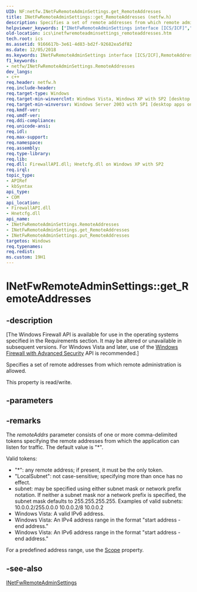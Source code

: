 ```yaml
---
UID: NF:netfw.INetFwRemoteAdminSettings.get_RemoteAddresses
title: INetFwRemoteAdminSettings::get_RemoteAddresses (netfw.h)
description: Specifies a set of remote addresses from which remote administration is allowed.helpviewer_keywords: ["INetFwRemoteAdminSettings interface [ICS/ICF]","RemoteAddresses property","INetFwRemoteAdminSettings.RemoteAddresses","INetFwRemoteAdminSettings.get_RemoteAddresses","INetFwRemoteAdminSettings::RemoteAddresses","INetFwRemoteAdminSettings::get_RemoteAddresses","INetFwRemoteAdminSettings::put_RemoteAddresses","RemoteAddresses property [ICS/ICF]","RemoteAddresses property [ICS/ICF]","INetFwRemoteAdminSettings interface","get_RemoteAddresses","ics.inetfwremoteadminsettings_remoteaddresses","netfw/INetFwRemoteAdminSettings::RemoteAddresses","netfw/INetFwRemoteAdminSettings::get_RemoteAddresses","netfw/INetFwRemoteAdminSettings::put_RemoteAddresses"]
old-location: ics\inetfwremoteadminsettings_remoteaddresses.htm
tech.root: ics
ms.assetid: 9166617b-3e61-4d83-bd2f-92682ea5df82
ms.date: 12/05/2018
ms.keywords: INetFwRemoteAdminSettings interface [ICS/ICF],RemoteAddresses property, INetFwRemoteAdminSettings.RemoteAddresses, INetFwRemoteAdminSettings.get_RemoteAddresses, INetFwRemoteAdminSettings::RemoteAddresses, INetFwRemoteAdminSettings::get_RemoteAddresses, INetFwRemoteAdminSettings::put_RemoteAddresses, RemoteAddresses property [ICS/ICF], RemoteAddresses property [ICS/ICF],INetFwRemoteAdminSettings interface, get_RemoteAddresses, ics.inetfwremoteadminsettings_remoteaddresses, netfw/INetFwRemoteAdminSettings::RemoteAddresses, netfw/INetFwRemoteAdminSettings::get_RemoteAddresses, netfw/INetFwRemoteAdminSettings::put_RemoteAddresses
f1_keywords:
- netfw/INetFwRemoteAdminSettings.RemoteAddresses
dev_langs:
- c++
req.header: netfw.h
req.include-header: 
req.target-type: Windows
req.target-min-winverclnt: Windows Vista, Windows XP with SP2 [desktop apps only]
req.target-min-winversvr: Windows Server 2003 with SP1 [desktop apps only]
req.kmdf-ver: 
req.umdf-ver: 
req.ddi-compliance: 
req.unicode-ansi: 
req.idl: 
req.max-support: 
req.namespace: 
req.assembly: 
req.type-library: 
req.lib: 
req.dll: FirewallAPI.dll; Hnetcfg.dll on Windows XP with SP2
req.irql: 
topic_type:
- APIRef
- kbSyntax
api_type:
- COM
api_location:
- FirewallAPI.dll
- Hnetcfg.dll
api_name:
- INetFwRemoteAdminSettings.RemoteAddresses
- INetFwRemoteAdminSettings.get_RemoteAddresses
- INetFwRemoteAdminSettings.put_RemoteAddresses
targetos: Windows
req.typenames: 
req.redist: 
ms.custom: 19H1
---
```


# INetFwRemoteAdminSettings::get_RemoteAddresses


## -description


<p class="CCE_Message">[The Windows Firewall API is available for use in the operating systems specified in the Requirements section. It may be altered or unavailable in subsequent versions. For Windows Vista and later, use of the <a href="https://docs.microsoft.com/previous-versions/windows/desktop/ics/windows-firewall-advanced-security-start-page">Windows Firewall with Advanced Security</a> API is recommended.]

Specifies a set of remote addresses from which remote administration is allowed.

This property is read/write.


## -parameters


## -remarks



The <i>remoteAddrs</i> parameter consists of one or more comma-delimited tokens specifying the remote addresses from which the application can listen for traffic. The default value is "*". 

Valid tokens:


<ul>
<li>"*": any remote address; if present, it must be the only token.</li>
<li>"LocalSubnet": not case-sensitive; specifying more than once has no effect.</li>
<li>subnet: may be specified using either subnet mask or network prefix notation. If neither a subnet mask nor a network prefix is specified, the subnet mask defaults to 255.255.255.255. Examples of valid subnets: 
10.0.0.2/255.0.0.0 
10.0.0.2/8 
10.0.0.2</li>
<li>Windows Vista: A valid IPv6 address.</li>
<li>Windows Vista: An IPv4 address range in the format "start address - end address."</li>
<li>Windows Vista: An IPv6 address range in the format "start address - end address."</li>
</ul>
For a predefined address range, use the <a href="https://docs.microsoft.com/previous-versions/windows/desktop/api/netfw/nf-netfw-inetfwremoteadminsettings-get_scope">Scope</a> property.




## -see-also




<a href="https://docs.microsoft.com/windows/desktop/api/netfw/nn-netfw-inetfwremoteadminsettings">INetFwRemoteAdminSettings</a>
 

 

